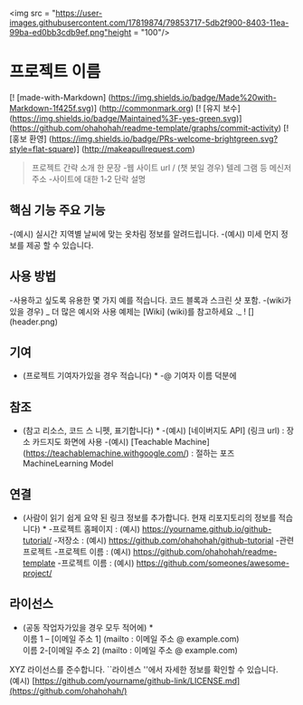 <img src = "https://user-images.githubusercontent.com/17819874/79853717-5db2f900-8403-11ea-99ba-ed0bb3cdb9ef.png"height = "100"/>

# 프로젝트 이름  
[! [made-with-Markdown] (https://img.shields.io/badge/Made%20with-Markdown-1f425f.svg)] (http://commonmark.org)
[! [유지 보수] (https://img.shields.io/badge/Maintained%3F-yes-green.svg)] (https://github.com/ohahohah/readme-template/graphs/commit-activity) 
[! [홍보 환영] (https://img.shields.io/badge/PRs-welcome-brightgreen.svg?style=flat-square)] (http://makeapullrequest.com)



> 프로젝트 간략 소개 한 문장 
-웹 사이트 url / (챗 봇일 경우) 텔레 그램 등 메신저 주소
-사이트에 대한 1-2 단락 설명

## 핵심 기능 주요 기능
-(예시) 실시간 지역별 날씨에 맞는 옷차림 정보를 알려드립니다.
-(예시) 미세 먼지 정보를 제공 할 수 있습니다.

## 사용 방법
-사용하고 싶도록 유용한 몇 가지 예를 적습니다. 코드 블록과 스크린 샷 포함.
-(wiki가있을 경우) _ 더 많은 예시와 사용 예제는 [Wiki] (wiki)를 참고하세요 ._
! [] (header.png)

## 기여
* (프로젝트 기여자가있을 경우 적습니다) *
-@ 기여자 이름 덕분에

## 참조
* (참고 리소스, 코드 스 니펫, 표기합니다) *
-(예시) [네이버지도 API] (링크 url) : 장소 카드지도 화면에 사용
-(예시) [Teachable Machine] (https://teachablemachine.withgoogle.com/) : 절하는 포즈 MachineLearning Model 

## 연결
* (사람이 읽기 쉽게 요약 된 링크 정보를 추가합니다. 현재 리포지토리의 정보를 적습니다) *
-프로젝트 홈페이지 : (예시) https://yourname.github.io/github-tutorial/
-저장소 : (예시) https://github.com/ohahohah/github-tutorial
-관련 프로젝트
  -프로젝트 이름 : (예시) https://github.com/ohahohah/readme-template
  -프로젝트 이름 : (예시) https://github.com/someones/awesome-project/

## 라이선스
* (공동 작업자가있을 경우 모두 적어에) *  
이름 1 – [이메일 주소 1] (mailto : 이메일 주소 @ example.com)  
이름 2-[이메일 주소 2] (mailto : 이메일 주소 @ example.com)  

XYZ 라이선스를 준수합니다. ``라이센스 ''에서 자세한 정보를 확인할 수 있습니다.  
(예시) [https://github.com/yourname/github-link/LICENSE.md](https://github.com/ohahohah/)